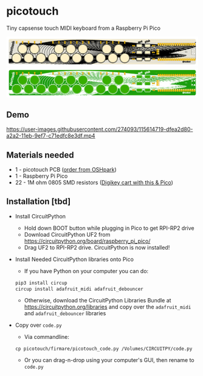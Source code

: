 # picotouch

Tiny capsense touch MIDI keyboard from a Raspberry Pi Pico

<img width=700 src="./docs/picotouch_top1.png"/>
<img width=700 src="./docs/picotouch_top2.png"/>

## Demo
https://user-images.githubusercontent.com/274093/115614719-dfea2d80-a2a2-11eb-9ef7-c71edfc8e3df.mp4



## Materials needed
- 1 - picotouch PCB ([order from OSHpark](https://oshpark.com/shared_projects/5MnI1jPf))
- 1 - Raspberry Pi Pico
- 22 - 1M ohm 0805 SMD resistors  ([Digikey cart with this & Pico](https://www.digikey.com/short/w381rn4w))


## Installation [tbd]

- Install CircuitPython
  - Hold down BOOT button while plugging in Pico to get RPI-RP2 drive 
  - Download CircuitPython UF2 from https://circuitpython.org/board/raspberry_pi_pico/
  - Drag UF2 to RPI-RP2 drive. CircuitPython is now installed!

- Install Needed CircuitPython libraries onto Pico
  - If you have Python on your computer you can do:   
  ```
  pip3 install circup
  circup install adafruit_midi adafruit_debouncer
  ```
  - Otherwise, download the CircuitPython Libraries Bundle at https://circuitpython.org/libraries
    and copy over the `adafruit_midi` and `adafruit_debouncer` libraries

- Copy over `code.py`
  - Via commandline:
  ```
  cp picotouch/firmare/picotouch_code.py /Volumes/CIRCUITPY/code.py
  ```
  - Or you can drag-n-drop using your computer's GUI, then rename to `code.py`
